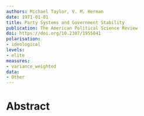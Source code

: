 ```yaml
---
authors: Michael Taylor, V. M. Herman
date: 1971-01-01
title: Party Systems and Government Stability
publication: The American Political Science Review
doi: https://doi.org/10.2307/1955041
polarisation: 
- ideological
levels: 
- elite
measures: 
- variance_weighted
data: 
- Other
---
```


# Abstract
